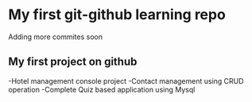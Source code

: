 # My first git-github learning repo
Adding more commites soon
## My first project on github
-Hotel management console project
-Contact management using CRUD operation
-Complete Quiz based application using Mysql
